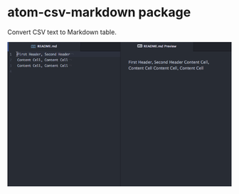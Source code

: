 # atom-csv-markdown package

Convert CSV text to Markdown table.

![CSV to Markdown](https://github.com/takezoe/atom-csv-markdown/raw/master/csv_to_markdown.gif)
